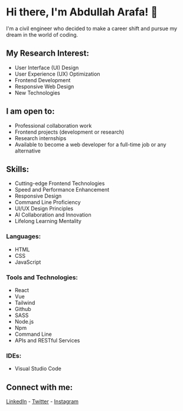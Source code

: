 # Hi there, I'm Abdullah Arafa! 👋

I'm a civil engineer who decided to make a career shift and pursue my dream in the world of coding.

## My Research Interest:

- User Interface (UI) Design
- User Experience (UX) Optimization
- Frontend Development
- Responsive Web Design
- New Technologies

## I am open to:

- Professional collaboration work
- Frontend projects (development or research)
- Research internships
- Available to become a web developer for a full-time job or any alternative

## Skills:

- Cutting-edge Frontend Technologies
- Speed and Performance Enhancement
- Responsive Design
- Command Line Proficiency
- UI/UX Design Principles
- AI Collaboration and Innovation
- Lifelong Learning Mentality

### Languages:

- HTML
- CSS
- JavaScript

### Tools and Technologies:

- React
- Vue
- Tailwind
- Github
- SASS
- Node.js
- Npm
- Command Line
- APIs and RESTful Services

### IDEs:

- Visual Studio Code

## Connect with me:

[LinkedIn](https://www.linkedin.com/in/abdullah-a-757463264/) -
[Twitter](https://twitter.com/Abd0llahB) - 
[Instagram](https://www.instagram.com/citizenx___2/)
